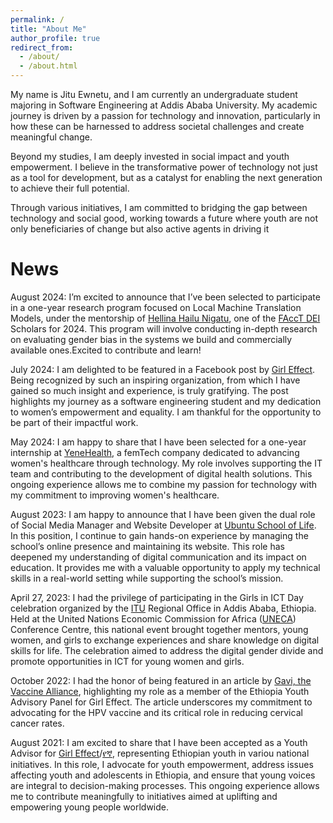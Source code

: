 ```yaml
---
permalink: /
title: "About Me"
author_profile: true
redirect_from: 
  - /about/
  - /about.html
---
```


My name is Jitu Ewnetu, and I am currently an undergraduate student majoring in Software Engineering at Addis Ababa University. My academic journey is driven by a passion for technology and innovation, particularly in how these can be harnessed to address societal challenges and create meaningful change.

Beyond my studies, I am deeply invested in social impact and youth empowerment. I believe in the transformative power of technology not just as a tool for development, but as a catalyst for enabling the next generation to achieve their full potential. 

Through various initiatives, I am committed to bridging the gap between technology and social good, working towards a future where youth are not only beneficiaries of change but also active agents in driving it


News
======
August 2024: I’m excited to announce that I’ve been selected to participate in a one-year research program focused on Local Machine Translation Models, under the mentorship of [Hellina Hailu Nigatu](https://hhnigatu.github.io/), one of the [FAccT DEI](https://facctconference.org/2024/deischolars) Scholars for 2024. This program will involve conducting in-depth research on evaluating gender bias in the systems we build and commercially available ones.Excited to contribute and learn!

July  2024:  I am delighted to be featured in a Facebook post by [Girl Effect](https://www.facebook.com/share/qrh7zueev2yXtBT6/?mibextid=xfxF2i). Being recognized by such an inspiring organization, from which I have gained so much insight and experience, is truly gratifying. The post highlights my journey as a software engineering student and my dedication to women’s empowerment and equality. I am thankful for the opportunity to be part of their impactful work.


May 2024: I am happy to share that I have been selected for a one-year internship at [YeneHealth](https://yenehealth.com/), a femTech company dedicated to advancing women's healthcare through technology. My role involves supporting the IT team and contributing to the development of digital health solutions. This ongoing experience allows me to combine my passion for technology with my commitment to improving women's healthcare.

August 2023:  I am happy to announce that I have been given the dual role of Social Media Manager and Website Developer at [Ubuntu School of Life](https://ubuntuschooloflife.org/). In this position, I continue to gain hands-on experience by managing the school’s online presence and maintaining its website. This role has deepened my understanding of digital communication and its impact on education. It provides me with a valuable opportunity to apply my technical skills in a real-world setting while supporting the school’s mission.

April 27, 2023: I had the privilege of participating in the Girls in ICT Day celebration organized by the [ITU](https://www.itu.int/women-and-girls/girls-in-ict/international-girls-in-ict-day-2023/#:~:text=Girls%20in%20ICT%20Day%20is%20now%20a%20global%20movement%2C%20with,Date%3A%2027%20April%202023 ) Regional Office in Addis Ababa, Ethiopia. Held at the United Nations Economic Commission for Africa ([UNECA](https://www.uneca.org/)) Conference Centre, this national event brought together mentors, young women, and girls to exchange experiences and share knowledge on digital skills for life. The celebration aimed to address the digital gender divide and promote opportunities in ICT for young women and girls.


 October 2022: I had the honor of being featured in an article by [Gavi, the Vaccine Alliance](https://www.gavi.org/vaccineswork/how-story-telling-helping-girls-access-hpv-vaccine-ethiopia-and-tanzania), highlighting my role as a member of the Ethiopia Youth Advisory Panel for Girl Effect. The article underscores my commitment to advocating for the HPV vaccine and its critical role in reducing cervical cancer rates.


August 2021: I am excited to share that I have been accepted as a Youth Advisor for [Girl Effect](https://girleffect.org/)/[የኛ](https://yegna.com/en-gb/), representing Ethiopian youth in variou national initiatives. In this role, I advocate for youth empowerment, address issues affecting youth and adolescents in Ethiopia, and ensure that young voices are integral to decision-making processes. This ongoing experience allows me to contribute meaningfully to initiatives aimed at uplifting and empowering young people worldwide.

